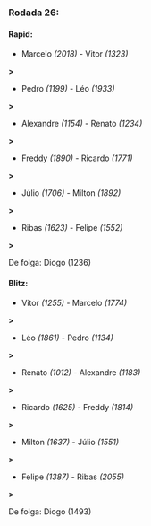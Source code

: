 ### Rodada 26:

#### Rapid:

* Marcelo *(2018)*     -     Vitor *(1323)*

 **>** 
* Pedro *(1199)*     -     Léo *(1933)*

 **>** 
* Alexandre *(1154)*     -     Renato *(1234)*

 **>** 
* Freddy *(1890)*     -     Ricardo *(1771)*

 **>** 
* Júlio *(1706)*     -     Milton *(1892)*

 **>** 
* Ribas *(1623)*     -     Felipe *(1552)*

 **>** 

De folga: Diogo (1236)

#### Blitz:

* Vitor *(1255)*     -     Marcelo *(1774)*

 **>** 
* Léo *(1861)*     -     Pedro *(1134)*

 **>** 
* Renato *(1012)*     -     Alexandre *(1183)*

 **>** 
* Ricardo *(1625)*     -     Freddy *(1814)*

 **>** 
* Milton *(1637)*     -     Júlio *(1551)*

 **>** 
* Felipe *(1387)*     -     Ribas *(2055)*

 **>** 

De folga: Diogo (1493)

